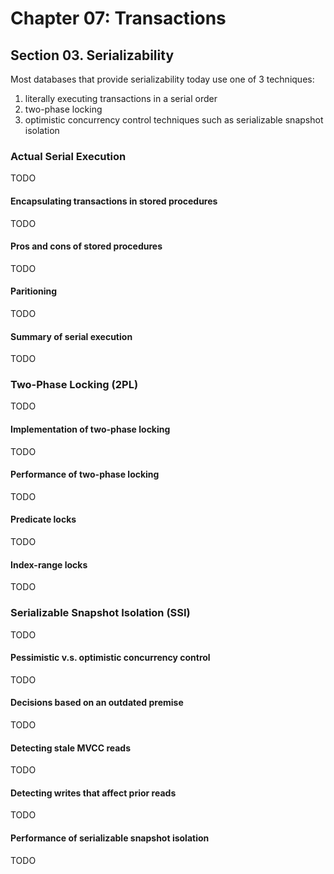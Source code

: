 # Chapter 07: Transactions

## Section 03. Serializability

Most databases that provide serializability today use one of 3 techniques:

1. literally executing transactions in a serial order
2. two-phase locking
3. optimistic concurrency control techniques such as serializable snapshot isolation

### Actual Serial Execution

TODO

#### Encapsulating transactions in stored procedures

TODO

#### Pros and cons of stored procedures

TODO

#### Paritioning

TODO

#### Summary of serial execution

TODO

### Two-Phase Locking (2PL)

TODO

#### Implementation of two-phase locking

TODO

#### Performance of two-phase locking

TODO

#### Predicate locks

TODO

#### Index-range locks

TODO

### Serializable Snapshot Isolation (SSI)

TODO

#### Pessimistic v.s. optimistic concurrency control

TODO

#### Decisions based on an outdated premise

TODO

#### Detecting stale MVCC reads

TODO

#### Detecting writes that affect prior reads

TODO

#### Performance of serializable snapshot isolation

TODO
